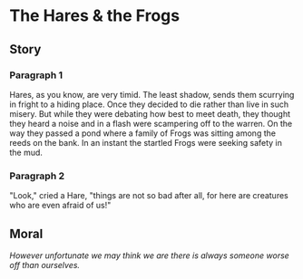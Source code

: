 
# The Hares & the Frogs

## Story


### Paragraph 1

Hares, as you know, are very timid. The least shadow, sends them scurrying in fright to a hiding place. Once they decided to die rather than live in such misery. But while they were debating how best to meet death, they thought they heard a noise and in a flash were scampering off to the warren. On the way they passed a pond where a family of Frogs was sitting among the reeds on the bank. In an instant the startled Frogs were seeking safety in the mud.



### Paragraph 2

"Look," cried a Hare, "things are not so bad after all, for here are creatures who are even afraid of us!"



## Moral

_However unfortunate we may think we are there is always someone worse off than ourselves._

